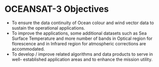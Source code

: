 # OCEANSAT-3 Objectives
  * To ensure the data continuity of Ocean colour and wind vector data to sustain the operational applications.
  * To improve the applications, some additional datasets such as Sea Surface Temperature and more number of bands in Optical region for florescence and in Infrared region for atmospheric corrections are accommodated.
  * To develop / improve related algorithms and data products to serve in well- established application areas and to enhance the mission utility.